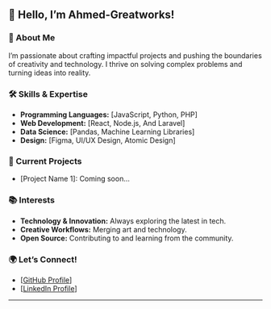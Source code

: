 ## 👋 Hello, I’m Ahmed-Greatworks!

### 🌟 About Me
I’m passionate about crafting impactful projects and pushing the boundaries of creativity and technology. I thrive on solving complex problems and turning ideas into reality.

### 🛠️ Skills & Expertise
- **Programming Languages:** [JavaScript, Python, PHP]
- **Web Development:** [React, Node.js, And Laravel]
- **Data Science:** [Pandas, Machine Learning Libraries]
- **Design:** [Figma, UI/UX Design, Atomic Design]

### 🚀 Current Projects
- [Project Name 1]: Coming soon...

### 📚 Interests
- **Technology & Innovation:** Always exploring the latest in tech.
- **Creative Workflows:** Merging art and technology.
- **Open Source:** Contributing to and learning from the community.

### 🌍 Let’s Connect!
- [[GitHub Profile](https://github.com/Ahmed-Greatworks)]
- [[LinkedIn Profile](https://www.linkedin.com/in/ahmedsaliu/)]

---

<!---
Ahmed-Greatworks/Ahmed-Greatworks is a ✨ special ✨ repository because its `README.md` (this file) appears on your GitHub profile.
You can click the Preview link to take a look at your changes.
--->
